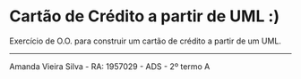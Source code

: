 # Cartão de Crédito a partir de UML :)
Exercício de O.O. para construir um cartão de crédito a partir de um UML.

----------------------------------------------------

Amanda Vieira Silva - RA: 1957029 - ADS - 2º termo A
